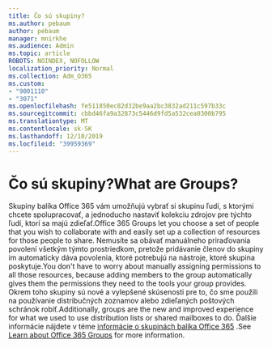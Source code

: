 ```yaml
---
title: Čo sú skupiny?
ms.author: pebaum
author: pebaum
manager: mnirkhe
ms.audience: Admin
ms.topic: article
ROBOTS: NOINDEX, NOFOLLOW
localization_priority: Normal
ms.collection: Adm_O365
ms.custom:
- "9001110"
- "3071"
ms.openlocfilehash: fe511850ec82d32be9aa2bc3832ad211c597b33c
ms.sourcegitcommit: cbbd46fa9a32873c5446d9fd5a532cea0300b795
ms.translationtype: MT
ms.contentlocale: sk-SK
ms.lasthandoff: 12/10/2019
ms.locfileid: "39959369"
---
```

# <a name="what-are-groups"></a><span data-ttu-id="ed75e-102">Čo sú skupiny?</span><span class="sxs-lookup"><span data-stu-id="ed75e-102">What are Groups?</span></span>

<span data-ttu-id="ed75e-103">Skupiny balíka Office 365 vám umožňujú vybrať si skupinu ľudí, s ktorými chcete spolupracovať, a jednoducho nastaviť kolekciu zdrojov pre týchto ľudí, ktorí sa majú zdieľať.</span><span class="sxs-lookup"><span data-stu-id="ed75e-103">Office 365 Groups let you choose a set of people that you wish to collaborate with and easily set up a collection of resources for those people to share.</span></span> <span data-ttu-id="ed75e-104">Nemusíte sa obávať manuálneho priraďovania povolení všetkým týmto prostriedkom, pretože pridávanie členov do skupiny im automaticky dáva povolenia, ktoré potrebujú na nástroje, ktoré skupina poskytuje.</span><span class="sxs-lookup"><span data-stu-id="ed75e-104">You don't have to worry about manually assigning permissions to all those resources, because adding members to the group automatically gives them the permissions they need to the tools your group provides.</span></span> <span data-ttu-id="ed75e-105">Okrem toho skupiny sú nové a vylepšené skúsenosti pre to, čo sme použili na používanie distribučných zoznamov alebo zdieľaných poštových schránok robiť.</span><span class="sxs-lookup"><span data-stu-id="ed75e-105">Additionally, groups are the new and improved experience for what we used to use distribution lists or shared mailboxes to do.</span></span>  <span data-ttu-id="ed75e-106">Ďalšie informácie nájdete v téme [informácie o skupinách balíka Office 365](https://support.office.com/article/b565caa1-5c40-40ef-9915-60fdb2d97fa2) .</span><span class="sxs-lookup"><span data-stu-id="ed75e-106">See [Learn about Office 365 Groups](https://support.office.com/article/b565caa1-5c40-40ef-9915-60fdb2d97fa2) for more information.</span></span> 